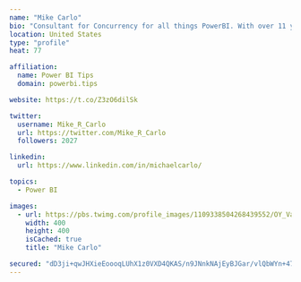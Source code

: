 ```yaml
---
name: "Mike Carlo"
bio: "Consultant for Concurrency for all things PowerBI. With over 11 years of data experience I'm making waves by deploying PowerBI into local Milwaukee Companies."
location: United States
type: "profile"
heat: 77

affiliation:
  name: Power BI Tips
  domain: powerbi.tips

website: https://t.co/Z3zO6dilSk

twitter:
  username: Mike_R_Carlo
  url: https://twitter.com/Mike_R_Carlo
  followers: 2027

linkedin:
  url: https://www.linkedin.com/in/michaelcarlo/

topics:
  - Power BI

images:
  - url: https://pbs.twimg.com/profile_images/1109338504268439552/OY_Va867_400x400.jpg
    width: 400
    height: 400
    isCached: true
    title: "Mike Carlo"

secured: "dD3ji+qwJHXieEoooqLUhX1z0VXD4QKAS/n9JNnkNAjEyBJGar/vlQbWYn+47oQBFwTzJ4JnjYYIXoGQthD9LdR7XSjEvyHXjYtUw/rea/Saiyfhal/8HPO2lKXPEu3DFe4ZIn9f1FITWWvf1zYtV5+KXhn3R9sy5Du7+McUxTNVkt8qJJCR5hhcDUJh6e8dJmthg85lXNFd5gdIQCY/9Wgfp8ghoM71IhLVvUdfWI1uKtj73Lsz0rQPCRnwrPpUbIOZFZrK6r0g+5KnmlPiv/6vuiFOIg2FXDHvtJRKCIjkrEQE4mb0cv4WVP4m3bnIH+ga9HropdbZrD/QF+68VY4V4aMBPCeiifoGXU6acYJGc/plJKR6fNGluWamK39RUhlVY6s4ExQ1xRPjtDizV2t/oqUFjNdI0Ap0crGEEAc=;fpssHRIHR2Wr8wT8KmWAoA=="
---
```


